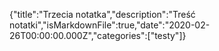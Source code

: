 {"title":"Trzecia notatka","description":"Treść notatki","isMarkdownFile":true,"date":"2020-02-26T00:00:00.000Z","categories":["testy"]}
